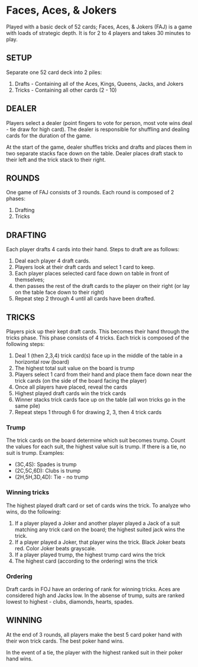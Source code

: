 # Faces, Aces, & Jokers

Played with a basic deck of 52 cards; Faces, Aces, & Jokers (FAJ) is a game with loads of strategic depth. It is for 2 to 4 players and takes 30 minutes to play.

## SETUP

Separate one 52 card deck into 2 piles:

1. Drafts - Containing all of the Aces, Kings, Queens, Jacks, and Jokers
2. Tricks - Containing all other cards (2 - 10)

## DEALER

Players select a dealer (point fingers to vote for person, most vote wins deal - tie draw for high card). The dealer is responsible for shuffling and dealing cards for the duration of the game.

At the start of the game, dealer shuffles tricks and drafts and places them in two separate stacks face down on the table. Dealer places draft stack to their left and the trick stack to their right.

## ROUNDS

One game of FAJ consists of 3 rounds. Each round is composed of 2 phases:

1. Drafting
2. Tricks

## DRAFTING

Each player drafts 4 cards into their hand. Steps to draft are as follows:

1. Deal each player 4 draft cards.
2. Players look at their draft cards and select 1 card to keep.
3. Each player places selected card face down on table in front of themselves;
4. then passes the rest of the draft cards to the player on their right (or lay on the table face down to their right)
5. Repeat step 2 through 4 until all cards have been drafted.

## TRICKS

Players pick up their kept draft cards. This becomes their hand through the tricks phase. This phase consists of 4 tricks. Each trick is composed of the following steps:

 1. Deal 1 (then 2,3,4) trick card(s) face up in the middle of the table in a horizontal row (board)
 2. The highest total suit value on the board is trump
 3. Players select 1 card from their hand and place them face down near the trick cards (on the side of the board facing the player)
 4. Once all players have placed, reveal the cards
 5. Highest played draft cards win the trick cards
 6. Winner stacks trick cards face up on the table (all won tricks go in the same pile)
 7. Repeat steps 1 through 6 for drawing 2, 3, then 4 trick cards

### Trump
The trick cards on the board determine which suit becomes trump. Count the values for each suit, the highest value suit is trump. If there is a tie, no suit is trump. Examples:

- (3C,4S): Spades is trump
- (2C,5C,6D): Clubs is trump
- (2H,5H,3D,4D): Tie - no trump

### Winning tricks
The highest played draft card or set of cards wins the trick. To analyze who wins, do the following:

1. If a player played a Joker and another player played a Jack of a suit matching any trick card on the board; the highest suited jack wins the trick. 
2. If a player played a Joker, that player wins the trick. Black Joker beats red. Color Joker beats grayscale.
3. If a player played trump, the highest trump card wins the trick
4. The highest card (according to the ordering) wins the trick

### Ordering
Draft cards in FOJ have an ordering of rank for winning tricks. Aces are considered high and Jacks low. In the absense of trump, suits are ranked lowest to highest - clubs, diamonds, hearts, spades.

## WINNING

At the end of 3 rounds, all players make the best 5 card poker hand with their won trick cards. The best poker hand wins.

In the event of a tie, the player with the highest ranked suit in their poker hand wins.